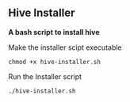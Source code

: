 ## Hive Installer 
**A bash script to install hive**

Make the installer scipt executable

	chmod +x hive-installer.sh

Run the Installer script

	./hive-installer.sh
